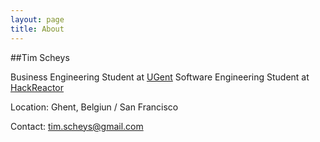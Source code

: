 ```yaml
---
layout: page
title: About
---
```


##Tim Scheys

Business Engineering Student at [UGent](www.ugent.be) 
Software Engineering Student at [HackReactor](www.hackreactor.com)

Location: Ghent, Belgiun / San Francisco

Contact: tim.scheys@gmail.com

